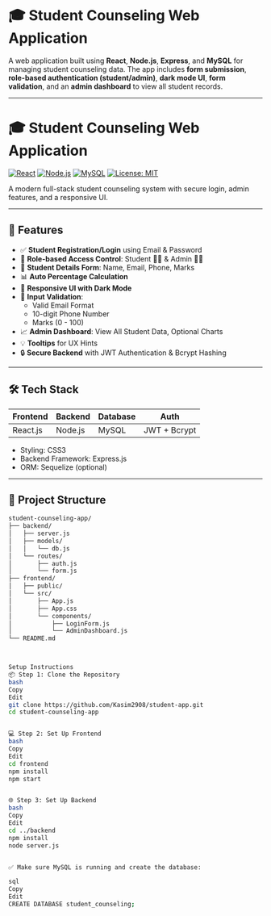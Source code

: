 # 🎓 Student Counseling Web Application

A  web application built using **React**, **Node.js**, **Express**, and **MySQL** for managing student counseling data. The app includes **form submission**, **role-based authentication (student/admin)**, **dark mode UI**, **form validation**, and an **admin dashboard** to view all student records.

---

# 🎓 Student Counseling Web Application

[![React](https://img.shields.io/badge/Frontend-React-blue?logo=react)](https://react.dev)
[![Node.js](https://img.shields.io/badge/Backend-Node.js-green?logo=node.js)](https://nodejs.org)
[![MySQL](https://img.shields.io/badge/Database-MySQL-orange?logo=mysql)](https://www.mysql.com)
[![License: MIT](https://img.shields.io/badge/License-MIT-lightgrey)](LICENSE)

A modern full-stack student counseling system with secure login, admin features, and a responsive UI.

---

## 🚀 Features

- ✅ **Student Registration/Login** using Email & Password
- 🔐 **Role-based Access Control**: Student 👨‍🎓 & Admin 🧑‍💼
- 📝 **Student Details Form**: Name, Email, Phone, Marks
- 📊 **Auto Percentage Calculation**
- 🎨 **Responsive UI with Dark Mode**
- 🧪 **Input Validation**:
  - Valid Email Format
  - 10-digit Phone Number
  - Marks (0 - 100)
- 📈 **Admin Dashboard**: View All Student Data, Optional Charts
- 💡 **Tooltips** for UX Hints
- 🔒 **Secure Backend** with JWT Authentication & Bcrypt Hashing

---

## 🛠️ Tech Stack

| Frontend | Backend | Database | Auth |
|----------|---------|----------|------|
| React.js | Node.js | MySQL    | JWT + Bcrypt |

- Styling: CSS3
- Backend Framework: Express.js
- ORM: Sequelize (optional)

---

## 📁 Project Structure

```bash
student-counseling-app/
├── backend/
│   ├── server.js
│   ├── models/
│   │   └── db.js
│   └── routes/
│       ├── auth.js
│       └── form.js
├── frontend/
│   ├── public/
│   └── src/
│       ├── App.js
│       ├── App.css
│       └── components/
│           ├── LoginForm.js
│           └── AdminDashboard.js
└── README.md



Setup Instructions
📦 Step 1: Clone the Repository
bash
Copy
Edit
git clone https://github.com/Kasim2908/student-app.git
cd student-counseling-app


💻 Step 2: Set Up Frontend
bash
Copy
Edit
cd frontend
npm install
npm start


🌐 Step 3: Set Up Backend
bash
Copy
Edit
cd ../backend
npm install
node server.js


✅ Make sure MySQL is running and create the database:

sql
Copy
Edit
CREATE DATABASE student_counseling;

